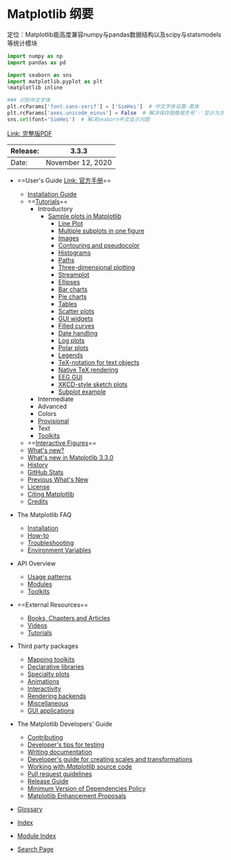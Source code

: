 # Matplotlib 纲要

定位：Matplotlib能高度兼容numpy与pandas数据结构以及scipy与statsmodels等统计模块

```python
import numpy as np
import pandas as pd

import seaborn as sns
import matplotlib.pyplot as plt
%matplotlib inline

### 识别中文字体
plt.rcParams['font.sans-serif'] = ['SimHei']  # 中文字体设置-黑体
plt.rcParams['axes.unicode_minus'] = False  # 解决保存图像是负号'-'显示为方块的问题
sns.set(font='SimHei')  # 解决Seaborn中文显示问题
```



[Link: 完整版PDF](https://matplotlib.org/Matplotlib.pdf)

| Release: | 3.3.3             |
| :------- | ----------------- |
| Date:    | November 12, 2020 |

- ==User's Guide  [Link: 官方手册](https://matplotlib.org/users/index.html)==
  - [Installation Guide](https://matplotlib.org/users/installing.html)
  - ==[Tutorials](https://matplotlib.org/tutorials/index.html)==
    - Introductory
      - [Sample plots in Matplotlib](https://matplotlib.org/tutorials/introductory/sample_plots.html#)
        - [Line Plot](https://matplotlib.org/tutorials/introductory/sample_plots.html#line-plot)
        - [Multiple subplots in one figure](https://matplotlib.org/tutorials/introductory/sample_plots.html#multiple-subplots-in-one-figure)
        - [Images](https://matplotlib.org/tutorials/introductory/sample_plots.html#images)
        - [Contouring and pseudocolor](https://matplotlib.org/tutorials/introductory/sample_plots.html#contouring-and-pseudocolor)
        - [Histograms](https://matplotlib.org/tutorials/introductory/sample_plots.html#histograms)
        - [Paths](https://matplotlib.org/tutorials/introductory/sample_plots.html#paths)
        - [Three-dimensional plotting](https://matplotlib.org/tutorials/introductory/sample_plots.html#three-dimensional-plotting)
        - [Streamplot](https://matplotlib.org/tutorials/introductory/sample_plots.html#streamplot)
        - [Ellipses](https://matplotlib.org/tutorials/introductory/sample_plots.html#ellipses)
        - [Bar charts](https://matplotlib.org/tutorials/introductory/sample_plots.html#bar-charts)
        - [Pie charts](https://matplotlib.org/tutorials/introductory/sample_plots.html#pie-charts)
        - [Tables](https://matplotlib.org/tutorials/introductory/sample_plots.html#tables)
        - [Scatter plots](https://matplotlib.org/tutorials/introductory/sample_plots.html#scatter-plots)
        - [GUI widgets](https://matplotlib.org/tutorials/introductory/sample_plots.html#gui-widgets)
        - [Filled curves](https://matplotlib.org/tutorials/introductory/sample_plots.html#filled-curves)
        - [Date handling](https://matplotlib.org/tutorials/introductory/sample_plots.html#date-handling)
        - [Log plots](https://matplotlib.org/tutorials/introductory/sample_plots.html#log-plots)
        - [Polar plots](https://matplotlib.org/tutorials/introductory/sample_plots.html#polar-plots)
        - [Legends](https://matplotlib.org/tutorials/introductory/sample_plots.html#legends)
        - [TeX-notation for text objects](https://matplotlib.org/tutorials/introductory/sample_plots.html#tex-notation-for-text-objects)
        - [Native TeX rendering](https://matplotlib.org/tutorials/introductory/sample_plots.html#native-tex-rendering)
        - [EEG GUI](https://matplotlib.org/tutorials/introductory/sample_plots.html#eeg-gui)
        - [XKCD-style sketch plots](https://matplotlib.org/tutorials/introductory/sample_plots.html#xkcd-style-sketch-plots)
        - [Subplot example](https://matplotlib.org/tutorials/introductory/sample_plots.html#subplot-example)
    - Intermediate
    - Advanced
    - Colors
    - [Provisional](https://matplotlib.org/tutorials/index.html#provisional)
    - Text
    - [Toolkits](https://matplotlib.org/tutorials/index.html#toolkits)
  - ==[Interactive Figures](https://matplotlib.org/users/interactive.html)==
  - [What's new?](https://matplotlib.org/users/whats_new.html)
  - [What's new in Matplotlib 3.3.0](https://matplotlib.org/users/whats_new.html#what-s-new-in-matplotlib-3-3-0)
  - [History](https://matplotlib.org/users/history.html)
  - [GitHub Stats](https://matplotlib.org/users/github_stats.html)
  - [Previous What's New](https://matplotlib.org/users/whats_new_old.html)
  - [License](https://matplotlib.org/users/license.html)
  - [Citing Matplotlib](https://matplotlib.org/citing.html)
  - [Credits](https://matplotlib.org/users/credits.html)
- The Matplotlib FAQ
  - [Installation](https://matplotlib.org/faq/installing_faq.html)
  - [How-to](https://matplotlib.org/faq/howto_faq.html)
  - [Troubleshooting](https://matplotlib.org/faq/troubleshooting_faq.html)
  - [Environment Variables](https://matplotlib.org/faq/environment_variables_faq.html)
- API Overview
  - [Usage patterns](https://matplotlib.org/api/index.html#usage-patterns)
  - [Modules](https://matplotlib.org/api/index.html#modules)
  - [Toolkits](https://matplotlib.org/api/index.html#toolkits)
- ==External Resources==
  - [Books, Chapters and Articles](https://matplotlib.org/resources/index.html#books-chapters-and-articles)
  - [Videos](https://matplotlib.org/resources/index.html#videos)
  - [Tutorials](https://matplotlib.org/resources/index.html#tutorials)
- Third party packages
  - [Mapping toolkits](https://matplotlib.org/thirdpartypackages/index.html#mapping-toolkits)
  - [Declarative libraries](https://matplotlib.org/thirdpartypackages/index.html#declarative-libraries)
  - [Specialty plots](https://matplotlib.org/thirdpartypackages/index.html#specialty-plots)
  - [Animations](https://matplotlib.org/thirdpartypackages/index.html#animations)
  - [Interactivity](https://matplotlib.org/thirdpartypackages/index.html#interactivity)
  - [Rendering backends](https://matplotlib.org/thirdpartypackages/index.html#rendering-backends)
  - [Miscellaneous](https://matplotlib.org/thirdpartypackages/index.html#miscellaneous)
  - [GUI applications](https://matplotlib.org/thirdpartypackages/index.html#gui-applications)
- The Matplotlib Developers' Guide
  - [Contributing](https://matplotlib.org/devel/contributing.html)
  - [Developer's tips for testing](https://matplotlib.org/devel/testing.html)
  - [Writing documentation](https://matplotlib.org/devel/documenting_mpl.html)
  - [Developer's guide for creating scales and transformations](https://matplotlib.org/devel/add_new_projection.html)
  - [Working with *Matplotlib* source code](https://matplotlib.org/devel/gitwash/index.html)
  - [Pull request guidelines](https://matplotlib.org/devel/coding_guide.html)
  - [Release Guide](https://matplotlib.org/devel/release_guide.html)
  - [Minimum Version of Dependencies Policy](https://matplotlib.org/devel/min_dep_policy.html)
  - [Matplotlib Enhancement Proposals](https://matplotlib.org/devel/MEP/index.html)
- [Glossary](https://matplotlib.org/glossary/index.html)

- [Index](https://matplotlib.org/genindex.html)
- [Module Index](https://matplotlib.org/py-modindex.html)
- [Search Page](https://matplotlib.org/search.html)